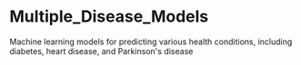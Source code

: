 # Multiple_Disease_Models
Machine learning models for predicting various health conditions, including diabetes, heart disease, and Parkinson's disease
